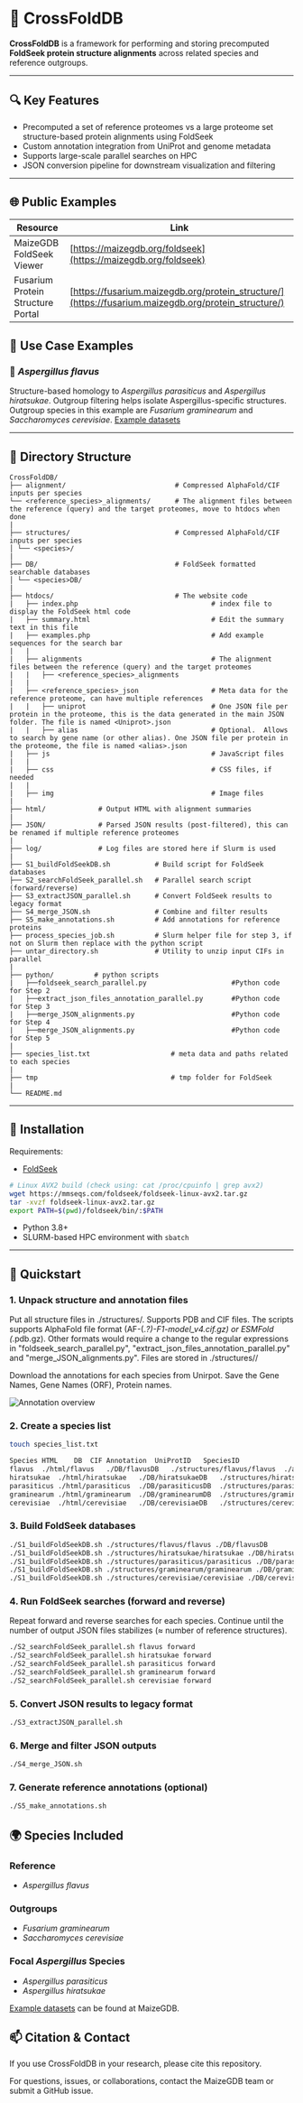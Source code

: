 # 🧬 CrossFoldDB
**CrossFoldDB** is a framework for performing and storing precomputed **FoldSeek protein structure alignments** across related species and reference outgroups. 

---

## 🔍 Key Features

- Precomputed a set of reference proteomes vs a large proteome set structure-based protein alignments using FoldSeek
- Custom annotation integration from UniProt and genome metadata
- Supports large-scale parallel searches on HPC
- JSON conversion pipeline for downstream visualization and filtering

---

## 🌐 Public Examples

| Resource        | Link                                                                 |
|----------------|----------------------------------------------------------------------|
| MaizeGDB FoldSeek Viewer | [https://maizegdb.org/foldseek](https://maizegdb.org/foldseek) |
| Fusarium Protein Structure Portal | [https://fusarium.maizegdb.org/protein_structure/](https://fusarium.maizegdb.org/protein_structure/) |


## 🧪 Use Case Examples

### 🦠 *Aspergillus flavus*

Structure-based homology to *Aspergillus parasiticus* and *Aspergillus hiratsukae*. Outgroup filtering helps isolate Aspergillus-specific structures.  Outgroup species in this example are *Fusarium graminearum* and *Saccharomyces cerevisiae*. [Example datasets](https://ars-usda.box.com/s/v7qrygdzi0xj8sb8zd308ea0c5onepkm) 

---

## 📁 Directory Structure


```text
CrossFoldDB/
├── alignment/                           # Compressed AlphaFold/CIF inputs per species
└── <reference_species>_alignments/      # The alignment files between the reference (query) and the target proteomes, move to htdocs when done
|
├── structures/                          # Compressed AlphaFold/CIF inputs per species
│ └── <species>/
|
├── DB/                                  # FoldSeek formatted searchable databases
│ └── <species>DB/
|
├── htdocs/                              # The website code
|   ├── index.php                                 # index file to display the FoldSeek html code
|   ├── summary.html                              # Edit the summary text in this file
|   ├── examples.php                              # Add example sequences for the search bar
|   |
|   ├── alignments                                # The alignment files between the reference (query) and the target proteomes
|   |   ├── <reference_species>_alignments        
|   |
|   ├── <reference_species>_json                  # Meta data for the reference proteome, can have multiple references
|   |   ├── uniprot                               # One JSON file per protein in the proteome, this is the data generated in the main JSON folder. The file is named <Uniprot>.json
|   |   ├── alias                                 # Optional.  Allows to search by gene name (or other alias). One JSON file per protein in the proteome, the file is named <alias>.json
|   ├── js                                        # JavaScript files
|   | 
|   ├── css                                       # CSS files, if needed
|   | 
|   ├── img                                       # Image files
|
├── html/             # Output HTML with alignment summaries
|
├── JSON/             # Parsed JSON results (post-filtered), this can be renamed if multiple reference proteomes
|
├── log/              # Log files are stored here if Slurm is used
|
├── S1_buildFoldSeekDB.sh           # Build script for FoldSeek databases
├── S2_searchFoldSeek_parallel.sh   # Parallel search script (forward/reverse)
├── S3_extractJSON_parallel.sh      # Convert FoldSeek results to legacy format
├── S4_merge_JSON.sh                # Combine and filter results
├── S5_make_annotations.sh          # Add annotations for reference proteins
├── process_species_job.sh          # Slurm helper file for step 3, if not on Slurm then replace with the python script
├── untar_directory.sh              # Utility to unzip input CIFs in parallel
|
├── python/          # python scripts
|   ├──foldseek_search_parallel.py                     #Python code for Step 2
|   ├──extract_json_files_annotation_parallel.py       #Python code for Step 3
|   ├──merge_JSON_alignments.py                        #Python code for Step 4
|   ├──merge_JSON_alignments.py                        #Python code for Step 5
|
├── species_list.txt                    # meta data and paths related to each species   
|
├── tmp                                 # tmp folder for FoldSeek   
|
└── README.md
```


---

## 🧰 Installation

Requirements:

- [FoldSeek](https://github.com/steineggerlab/foldseek)
```bash
# Linux AVX2 build (check using: cat /proc/cpuinfo | grep avx2)
wget https://mmseqs.com/foldseek/foldseek-linux-avx2.tar.gz
tar -xvzf foldseek-linux-avx2.tar.gz
export PATH=$(pwd)/foldseek/bin/:$PATH
```

- Python 3.8+
- SLURM-based HPC environment with `sbatch`

---

## 🚀 Quickstart

### 1. Unpack structure and annotation files
Put all structure files in ./structures/<species>. Supports PDB and CIF files.  The scripts supports AlphaFold file format (AF-(.*?)-F1-model_v4.cif.gz) or ESMFold (*.pdb.gz). Other formats would require a change to the regular expressions in "foldseek_search_parallel.py", "extract_json_files_annotation_parallel.py" and "merge_JSON_alignments.py". Files are stored in ./structures/<species>/<species>


Download the annotations for each species from Unirpot.  Save the Gene Names, Gene Names (ORF), Protein names.

![Annotation overview](./Annotation_Figure.png)

### 2. Create a species list
```bash
touch species_list.txt

Species	HTML	DB	CIF	Annotation	UniProtID	SpeciesID
flavus	./html/flavus	./DB/flavusDB	./structures/flavus/flavus	./annotation/flavus.tsv	UP000596276	332952
hiratsukae	./html/hiratsukae	./DB/hiratsukaeDB	./structures/hiratsukae/hiratsukae	./annotation/hiratsukae.tsv	UP000630445	1194566
parasiticus	./html/parasiticus	./DB/parasiticusDB	./structures/parasiticus/parasiticus	./annotation/parasiticus.tsv	UP000326532	5067
graminearum	./html/graminearum	./DB/graminearumDB	./structures/graminearum/graminearum	./annotation/graminearum.tsv	UP000070720	229533
cerevisiae	./html/cerevisiae	./DB/cerevisiaeDB	./structures/cerevisiae/cerevisiae	./annotation/cerevisiae.tsv	UP000070720	229533
```


### 3. Build FoldSeek databases
```bash
./S1_buildFoldSeekDB.sh ./structures/flavus/flavus ./DB/flavusDB
./S1_buildFoldSeekDB.sh ./structures/hiratsukae/hiratsukae ./DB/hiratsukaeDB
./S1_buildFoldSeekDB.sh ./structures/parasiticus/parasiticus ./DB/parasiticusDB
./S1_buildFoldSeekDB.sh ./structures/graminearum/graminearum ./DB/graminearumDB
./S1_buildFoldSeekDB.sh ./structures/cerevisiae/cerevisiae ./DB/cerevisiaeDB
```

### 4. Run FoldSeek searches (forward and reverse)
Repeat forward and reverse searches for each species. Continue until the number of output JSON files stabilizes (≈ number of reference structures).
```bash
./S2_searchFoldSeek_parallel.sh flavus forward
./S2_searchFoldSeek_parallel.sh hiratsukae forward
./S2_searchFoldSeek_parallel.sh parasiticus forward
./S2_searchFoldSeek_parallel.sh graminearum forward
./S2_searchFoldSeek_parallel.sh cerevisiae forward
```

### 5. Convert JSON results to legacy format
```bash
./S3_extractJSON_parallel.sh
```

### 6. Merge and filter JSON outputs
```bash
./S4_merge_JSON.sh
```

### 7. Generate reference annotations (optional)
```bash
./S5_make_annotations.sh 
```
## 🌍 Species Included


### Reference 
- *Aspergillus flavus*

### Outgroups
- *Fusarium graminearum*
- *Saccharomyces cerevisiae*

### Focal *Aspergillus* Species
- *Aspergillus parasiticus*
- *Aspergillus hiratsukae*

[Example datasets](https://ars-usda.box.com/s/v7qrygdzi0xj8sb8zd308ea0c5onepkm) can be found at MaizeGDB.

## 📫 Citation & Contact
If you use CrossFoldDB in your research, please cite this repository.

For questions, issues, or collaborations, contact the MaizeGDB team or submit a GitHub issue.


